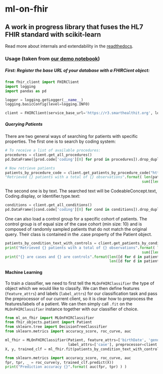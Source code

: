 # ml-on-fhir

## A work in progress library that fuses the HL7 FHIR standard with scikit-learn

Read more about internals and extendability in the [readthedocs](https://ml-on-fhir.readthedocs.io/en/latest/).

### Usage (taken from [our demo notebook](https://github.com/chrisby/ml-on-fhir/blob/master/src/Demo.ipynb))

##### First: Register the base URL of your database with a FHIRCient object:

```python
from fhir_client import FHIRClient
import logging
import pandas as pd

logger = logging.getLogger(__name__)
logging.basicConfig(level=logging.INFO)

client = FHIRClient(service_base_url='https://r3.smarthealthit.org', logger=logger)
```

##### Querying Patients
There are two general ways of searching for patients with specific properties.
The first one is to search by coding system:
```python
# To receive a list of available procedures:
procedures = client.get_all_procedures()
pd.DataFrame([prod.code['coding'][0] for prod in procedures]).drop_duplicates().sort_values(by=['display']).head()

# Now retrieve patients
patients_by_procedure_code = client.get_patients_by_procedure_code("http://snomed.info/sct","73761001")
"Retrieved {} patients with a total of {} observations".format( len(patients_by_procedure_code), 
                                                               sum([len(pat.observations) for pat in patients_by_procedure_code]))
```

The second one is by text. The searched text will be CodeableConcept.text, Coding.display, or Identifier.type.text:
```python
conditions = client.get_all_conditions()
pd.DataFrame([cond.code['coding'][0] for cond in conditions]).drop_duplicates(subset=['display']).sort_values(by='display', ascending=True).head()
```

One can also load a control group for a specific cohort of patients. The control group is of equal size of the case cohort (min size: 10) and is composed of randomly sampled patients that do not match the original query. Their class is contained in the .case property of the Patient object.
```python
patients_by_condition_text_with_controls = client.get_patients_by_condition_text("Abdominal pain", controls=True)
print("Retrieved {} patients with a total of {} observations".format( len(patients_by_condition_text_with_controls), 
                                                               sum([len(pat.observations) for pat in patients_by_condition_text_with_controls])))
print("{} are cases and {} are controls".format(len([d for d in patients_by_condition_text_with_controls if d.case]), 
                                                len([d for d in patients_by_condition_text_with_controls if not d.case])))
```

#### Machine Learning
To train a classifier, we need to first tell the `MLOnFHIRClassifier` the type of object which we would like to classify. We can then define features (`feature_attrs`) and labels (`label_attrs`) for our classification task and pass the preprocessor of our current client, so it is clear how to preprocess the features/labels of a patient. We can then simply call `.fit` on the `MLOnFHIRClassifier` instance together with our classifier of choice.

```python
from ml_on_fhir import MLOnFHIRClassifier
from fhir_objects.patient import Patient
from sklearn.tree import DecisionTreeClassifier
from sklearn.metrics import accuracy_score, roc_curve, auc

ml_fhir = MLOnFHIRClassifier(Patient, feature_attrs=['birthDate', 'gender'],
                             label_attrs=['case'], preprocessor=client.preprocessor)
X, y, trained_clf = ml_fhir.fit(patients_by_condition_text_with_controls, DecisionTreeClassifier())

from sklearn.metrics import accuracy_score, roc_curve, auc
fpr, tpr, _ = roc_curve(y, trained_clf.predict(X))
print("Prediction accuracy {}".format( auc(fpr, tpr) ) )
```
